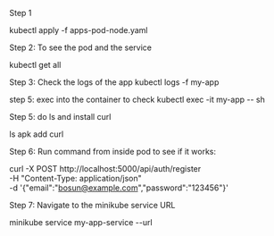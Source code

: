 Step 1

kubectl apply -f apps-pod-node.yaml

Step 2: To see the pod and the service

kubectl get all


Step 3: Check the logs of the app
kubectl logs -f my-app


step 5: exec into the container to check
kubectl exec -it my-app -- sh


Step 5: do ls and install curl

ls
apk add curl

Step 6: Run command from inside pod to see if it works:

 curl -X POST http://localhost:5000/api/auth/register \
  -H "Content-Type: application/json" \
  -d '{"email":"bosun@example.com","password":"123456"}'

Step 7: Navigate to the minikube service URL

minikube service my-app-service --url



